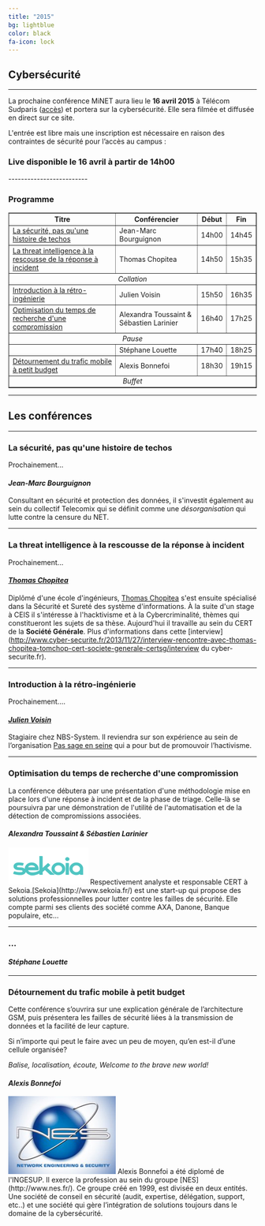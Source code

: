 ```yaml
---
title: "2015"
bg: lightblue
color: black
fa-icon: lock
---
```


## Cybersécurité

-------------------------

La prochaine conférence MiNET aura lieu le **16 avril 2015** à Télécom Sudparis ([accès](#accès)) et portera sur la cybersécurité. Elle sera filmée et diffusée en direct sur ce site.

L'entrée est libre mais une inscription est nécessaire en raison des contraintes de sécurité pour l’accès au campus :

<center><a href="https://conference.minet.net/inscription/">
<span class="fa-stack subtlecircle" style="font-size:40px; background:rgba(255,255,255,0.1)">
  <i class="fa fa-circle fa-stack-2x text-white"></i>
  <i class="fa fa-user-plus fa-stack-1x"></i>
</span>
</a></center>

### Live disponible le 16 avril à partir de 14h00

<center>
    <a href="#">
    <span class="fa-stack subtlecircle" style="font-size:40px; background:rgba(255,255,255,0.1)">
    <i class="fa fa-circle fa-stack-2x text-white"></i>
    <i class="fa fa-video-camera fa-stack-1x"></i>
    </span>
    </a>
</center>
-------------------------

### <i class="fa fa-calendar"></i> Programme

<center>
<table border="1">
   <tr>
       <th><strong>Titre</strong></th>
       <th><strong>Conférencier</strong></th>
       <th><strong>Début</strong></th>
       <th><strong>Fin</strong></th>
   </tr>
   <tr>
       <td><a href="#la-scurit-pas-quune-histoire-de-techos">La sécurité, pas qu'une histoire de techos</a></td>
       <td>Jean-Marc Bourguignon</td>
       <td>14h00</td>
       <td>14h45</td>
   </tr>
   <tr>
       <td><a href="#la-threat-intelligence--la-rescousse-de-la-rponse--incident">La threat intelligence à la rescousse de la réponse à incident</a></td>
       <td>Thomas Chopitea</td>
       <td>14h50</td>
       <td>15h35</td>
   </tr>
   <tr>
       <td colspan="4"><em><center>Collation</center></em></td>
   </tr>
      <tr>
       <td><a href="#introduction--la-rtro-ingnierie">Introduction à la rétro-ingénierie</a></td>
       <td>Julien Voisin</td>
       <td>15h50</td>
       <td>16h35</td>
   </tr>
   <tr>
       <td><a href="#optimisation-du-temps-de-recherche-dune-compromission">Optimisation du temps de recherche d'une compromission</a></td>
       <td>Alexandra Toussaint & Sébastien Larinier</td>
       <td>16h40</td>
       <td>17h25</td>
   </tr>
      <tr>
       <td colspan="4"><em><center>Pause</center></em></td>
   </tr>
   <tr>
       <td><a href="#"></a></td>
       <td>Stéphane Louette</td>
       <td>17h40</td>
       <td>18h25</td>
   </tr>
   <tr>
       <td><a href="#dtournement-du-trafic-mobile--petit-budget">Détournement du trafic mobile à petit budget</a></td>
       <td>Alexis Bonnefoi</td>
       <td>18h30</td>
       <td>19h15</td>
   </tr>
   <tr>
       <td colspan="4"><em><center>Buffet</center></em></td>
   </tr>
</table>
</center>

-------------------------

## Les conférences

-------------------------

### La sécurité, pas qu'une histoire de techos

Prochainement...

#### *Jean-Marc Bourguignon*

Consultant en sécurité et protection des données, il s'investit également au sein du collectif Telecomix qui se définit comme une *désorganisation* qui lutte contre la censure du NET.


-------------------------------------------

### La threat intelligence à la rescousse de la réponse à incident

Prochainement...

#### *[Thomas Chopitea](http://tomchop.me/)*

Diplômé d'une école d'ingénieurs, [Thomas Chopitea](http://tomchop.me/) s'est ensuite spécialisé dans la Sécurité et Sureté des système d'informations. À la suite d'un stage à CEIS il s'intéresse à l'hacktivisme et à la Cybercriminalité, thèmes qui constitueront les sujets de sa thèse. Aujourd'hui il travaille au sein du CERT de la **Société Générale**. Plus d'informations dans cette [interview](http://www.cyber-securite.fr/2013/11/27/interview-rencontre-avec-thomas-chopitea-tomchop-cert-societe-generale-certsg/interview du cyber-securite.fr).

-------------------------------------------

### Introduction à la rétro-ingénierie


Prochainement....

#### *[Julien Voisin](http://dustri.org/)*

Stagiaire chez NBS-System. Il reviendra sur son expérience au sein de l’organisation [Pas sage en seine](http://www.passageenseine.org/) qui a pour but de promouvoir l’hactivisme.

--------------------------------------------

### Optimisation du temps de recherche d'une compromission

La conférence débutera par une présentation d'une méthodologie mise en place lors d'une réponse à incident et de la phase de triage. Celle-là se poursuivra par une démonstration de l'utilité de l'automatisation et de la détection de compromissions associées.

#### *Alexandra Toussaint &amp; Sébastien Larinier*

<img class="right" width="162" height="76" src="img/sekoia.png">
Respectivement analyste et responsable CERT à Sekoia.[Sekoia](http://www.sekoia.fr/) est une start-up qui propose des solutions professionnelles pour lutter contre les failles de sécurité. Elle compte parmi ses clients des société comme AXA, Danone, Banque populaire, etc...


--------------------------------------------


### ...


#### *Stéphane Louette*


---------------------------------------------

### Détournement du trafic mobile à petit budget


Cette conférence s’ouvrira sur une explication générale de l’architecture GSM, puis présentera les failles de sécurité liées à la transmission de données et la facilité de leur capture.

Si n’importe qui peut le faire avec un peu de moyen, qu’en est-il d’une cellule organisée?

*Balise, localisation, écoute, Welcome to the brave new world!*

#### *Alexis Bonnefoi*

<img class="right" width="218" height="158" src="img/nes.jpg">
Alexis Bonnefoi a été diplomé de l'INGESUP. Il exerce la profession au sein du groupe [NES](http://www.nes.fr/). Ce groupe créé en 1999, est divisée en deux entités. Une société de conseil en sécurité (audit, expertise, délégation, support, etc..) et une société qui gère l’intégration de solutions toujours dans le domaine de la cybersécurité.

